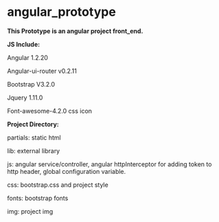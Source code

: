# angular_prototype

<b>This Prototype is an angular project front_end.</b>

<b>JS Include:</b>

Angular 1.2.20 

Angular-ui-router v0.2.11

Bootstrap V3.2.0

Jquery 1.11.0

Font-awesome-4.2.0 css icon


<b>Project Directory:</b>

partials: static html 

lib: external library

js: angular service/controller, angular httpInterceptor for adding token to http header, global configuration variable.

css: bootstrap.css and project style

fonts: bootstrap fonts

img: project img



